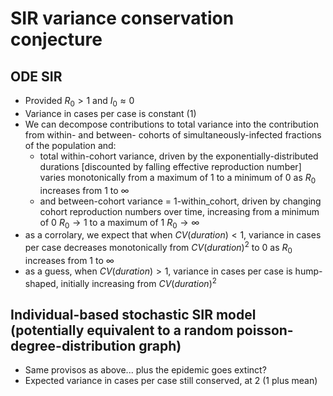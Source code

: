# SIR variance conservation conjecture

## ODE SIR
- Provided $R_0>1$ and $I_0 \approx 0$
- Variance in cases per case is constant (1)
- We can decompose contributions to total variance into the contribution from within- and between- cohorts of simultaneously-infected fractions of the population and:
  - total within-cohort variance, driven by the exponentially-distributed durations [discounted by falling effective reproduction number] varies monotonically from a maximum of 1 to a minimum of 0 as $R_0$ increases from $1$ to $\infty$
  - and between-cohort variance = 1-within_cohort, driven by changing cohort reproduction numbers over time, increasing from a minimum of 0 $R_0 \to 1$ to a maximum of 1 $R_0 \to \infty$  
- as a corrolary, we expect that when $CV(duration) <1$, variance in cases per case decreases monotonically from $CV(duration)^2$ to 0 as $R_0$ increases from 1 to $\infty$
- as a guess, when $CV(duration) >1$, variance in cases per case is hump-shaped, initially increasing from $CV(duration)^2$

## Individual-based stochastic SIR model (potentially equivalent to a random poisson-degree-distribution graph)
- Same provisos as above... plus the epidemic goes extinct?
- Expected variance in cases per case still conserved, at 2 (1 plus mean)

